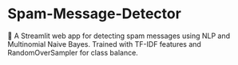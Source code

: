 # Spam-Message-Detector
📩 A Streamlit web app for detecting spam messages using NLP and Multinomial Naive Bayes. Trained with TF-IDF features and RandomOverSampler for class balance.
